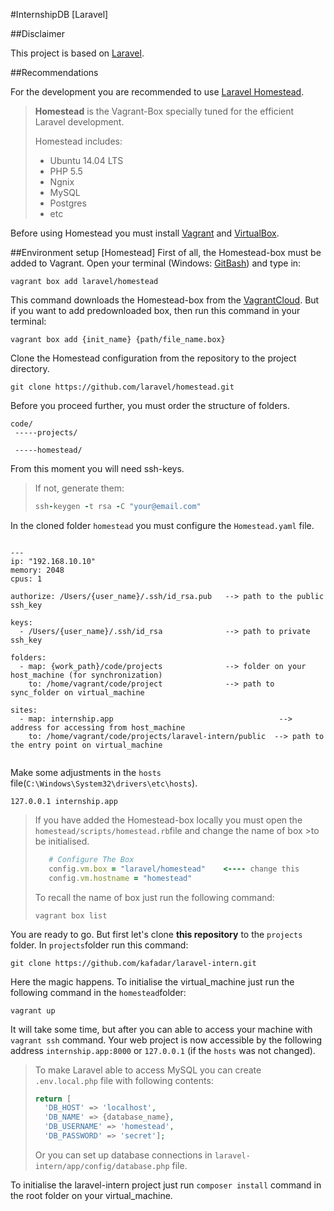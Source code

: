 #InternshipDB [Laravel]

##Disclaimer

 This project is based on [Laravel](https://github.com/laravel/laravel). 

##Recommendations

For the development you are recommended to use [Laravel Homestead](https://github.com/laravel/homestead). 
>**Homestead** is the Vagrant-Box specially tuned for the efficient Laravel development. 
>
>Homestead includes:
>  * Ubuntu 14.04 LTS
>  * PHP 5.5
>  * Ngnix
>  * MySQL
>  * Postgres
>  * etc

Before using Homestead you must install [Vagrant](https://www.vagrantup.com/) and [VirtualBox](https://www.virtualbox.org). 

##Environment setup [Homestead]
First of all, the Homestead-box must be added to Vagrant. Open your terminal (Windows: [GitBash](http://git-scm.com/download)) and type in:
```
vagrant box add laravel/homestead
```
This command downloads the Homestead-box from the [VagrantCloud](https://vagrantcloud.com/).
But if you want to add predownloaded box, then run this command in your terminal:
```
vagrant box add {init_name} {path/file_name.box} 
```

Clone the Homestead configuration from the repository to the project directory.
```
git clone https://github.com/laravel/homestead.git
```

Before you proceed further, you must order the structure of folders.
```
code/
 -----projects/

 -----homestead/
```
From this moment you will need ssh-keys.
>If not, generate them:
>```ruby
>ssh-keygen -t rsa -C "your@email.com"
>```

In the cloned folder `homestead` you must configure the `Homestead.yaml` file.

```

---
ip: "192.168.10.10" 
memory: 2048        
cpus: 1             

authorize: /Users/{user_name}/.ssh/id_rsa.pub   --> path to the public ssh_key

keys:
  - /Users/{user_name}/.ssh/id_rsa              --> path to private ssh_key

folders:                        
  - map: {work_path}/code/projects              --> folder on your host_machine (for synchronization)        
    to: /home/vagrant/code/project              --> path to sync_folder on virtual_machine

sites:                                      
  - map: internship.app                                     --> address for accessing from host_machine
    to: /home/vagrant/code/projects/laravel-intern/public  --> path to the entry point on virtual_machine
    
```
Make some adjustments in the `hosts` file(`C:\Windows\System32\drivers\etc\hosts`).
```
127.0.0.1 internship.app
```


>If you have added the Homestead-box locally you must open the `homestead/scripts/homestead.rb`file and change the name of box >to be initialised.
>```ruby
>    # Configure The Box
>    config.vm.box = "laravel/homestead"    <---- change this 
>    config.vm.hostname = "homestead"
>```
>To recall the name of box just run the following command:
>```
>vagrant box list
>```

You are ready to go. But first let's clone **this repository** to the `projects` folder. In `projects`folder run this command:
```
git clone https://github.com/kafadar/laravel-intern.git
```

Here the magic happens. To initialise the virtual_machine just run the following command in the `homestead`folder:
```
vagrant up
```
It will take some time, but after you can able to access your machine with `vagrant ssh` command. Your web project is now accessible by the following address `internship.app:8000` or `127.0.0.1` (if the `hosts` was not changed). 
>To make Laravel able to access MySQL you can create `.env.local.php` file with following contents:
>```php
>return [
>	'DB_HOST' => 'localhost',
>	'DB_NAME' => {database_name},
>	'DB_USERNAME' => 'homestead',
>	'DB_PASSWORD' => 'secret'];
>```
>Or you can set up database connections in `laravel-intern/app/config/database.php` file.

To initialise the laravel-intern project just run `composer install` command in the root folder on your virtual_machine.
